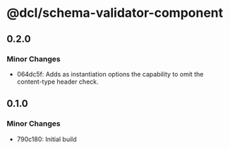 # @dcl/schema-validator-component

## 0.2.0

### Minor Changes

- 064dc5f: Adds as instantiation options the capability to omit the content-type header check.

## 0.1.0

### Minor Changes

- 790c180: Initial build
